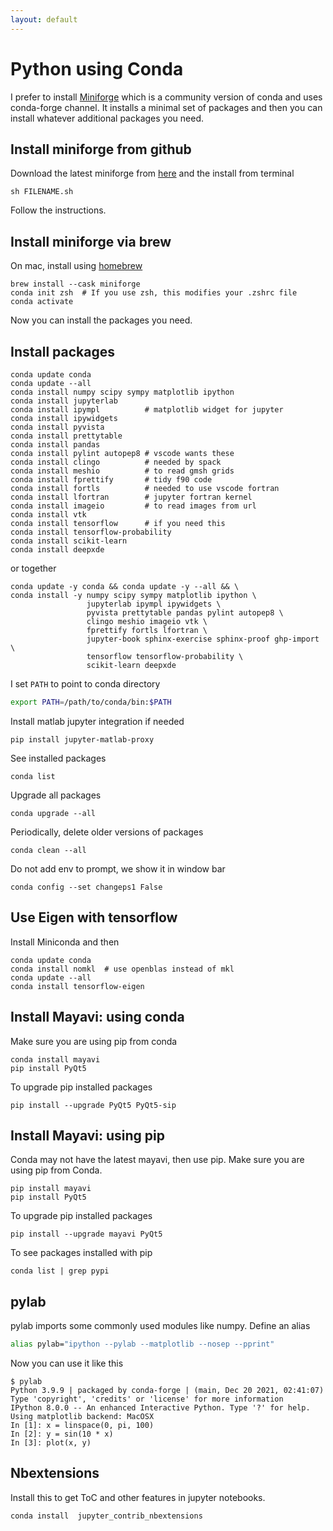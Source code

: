 ```yaml
---
layout: default
---
```


# Python using Conda

I prefer to install [Miniforge](https://github.com/conda-forge/miniforge) which is a community version of conda and uses conda-forge channel. It installs a minimal set of packages and then you can install whatever additional packages you need. 

## Install miniforge from github

Download the latest miniforge from [here](https://github.com/conda-forge/miniforge/releases) and the install from terminal

```
sh FILENAME.sh
```

Follow the instructions.

## Install miniforge via brew

On mac, install using [homebrew](https://brew.sh)

```shell
brew install --cask miniforge
conda init zsh  # If you use zsh, this modifies your .zshrc file
conda activate
```

Now you can install the packages you need.

## Install packages

```shell
conda update conda
conda update --all
conda install numpy scipy sympy matplotlib ipython 
conda install jupyterlab
conda install ipympl          # matplotlib widget for jupyter
conda install ipywidgets
conda install pyvista
conda install prettytable
conda install pandas
conda install pylint autopep8 # vscode wants these
conda install clingo          # needed by spack
conda install meshio          # to read gmsh grids
conda install fprettify       # tidy f90 code
conda install fortls          # needed to use vscode fortran
conda install lfortran        # jupyter fortran kernel
conda install imageio         # to read images from url
conda install vtk
conda install tensorflow      # if you need this
conda install tensorflow-probability
conda install scikit-learn
conda install deepxde
```

or together

```shell
conda update -y conda && conda update -y --all && \
conda install -y numpy scipy sympy matplotlib ipython \
                 jupyterlab ipympl ipywidgets \
                 pyvista prettytable pandas pylint autopep8 \
                 clingo meshio imageio vtk \
                 fprettify fortls lfortran \
                 jupyter-book sphinx-exercise sphinx-proof ghp-import \
                 tensorflow tensorflow-probability \
                 scikit-learn deepxde
```

I set `PATH` to point to conda directory

```bash
export PATH=/path/to/conda/bin:$PATH
```

Install matlab jupyter integration if needed

```shell
pip install jupyter-matlab-proxy
```

See installed packages

```shell
conda list
```

Upgrade all packages

```shell
conda upgrade --all
```

Periodically, delete older versions of packages

```shell
conda clean --all
```

Do not add env to prompt, we show it in window bar

```shell
conda config --set changeps1 False
```

## Use Eigen with tensorflow

Install Miniconda and then

```shell
conda update conda
conda install nomkl  # use openblas instead of mkl
conda update --all
conda install tensorflow-eigen
```

## Install Mayavi: using conda

Make sure you are using pip from conda

```shell
conda install mayavi
pip install PyQt5
```

To upgrade pip installed packages

```shell
pip install --upgrade PyQt5 PyQt5-sip
```

## Install Mayavi: using pip

Conda may not have the latest mayavi, then use pip.  Make sure you are using pip from Conda.

```shell
pip install mayavi
pip install PyQt5
```

To upgrade pip installed packages

```shell
pip install --upgrade mayavi PyQt5
```

To see packages installed with pip

```shell
conda list | grep pypi
```

## pylab

pylab imports some commonly used modules like numpy. Define an alias

```bash
alias pylab="ipython --pylab --matplotlib --nosep --pprint"
```

Now you can use it like this

```shell
$ pylab
Python 3.9.9 | packaged by conda-forge | (main, Dec 20 2021, 02:41:07)
Type 'copyright', 'credits' or 'license' for more information
IPython 8.0.0 -- An enhanced Interactive Python. Type '?' for help.
Using matplotlib backend: MacOSX
In [1]: x = linspace(0, pi, 100)
In [2]: y = sin(10 * x)
In [3]: plot(x, y)
```

## Nbextensions

Install this to get ToC and other features in jupyter notebooks.

```shell
conda install  jupyter_contrib_nbextensions
```
